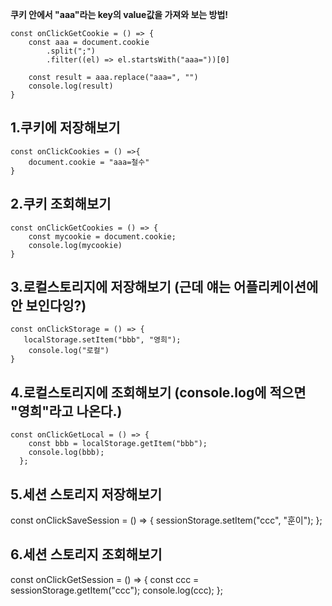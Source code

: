 **쿠키 안에서 "aaa"라는 key의 value값을 가져와 보는 방법!**

    const onClickGetCookie = () => {
        const aaa = document.cookie
            .split(";")
            .filter((el) => el.startsWith("aaa="))[0]

        const result = aaa.replace("aaa=", "")
        console.log(result)
    }

## 1.쿠키에 저장해보기
    const onClickCookies = () =>{
        document.cookie = "aaa=철수"
    }

## 2.쿠키 조회해보기
    const onClickGetCookies = () => {
        const mycookie = document.cookie;
        console.log(mycookie)
    }

## 3.로컬스토리지에 저장해보기 (근데 얘는 어플리케이션에 안 보인다잉?)
    const onClickStorage = () => {
       localStorage.setItem("bbb", "영희");
        console.log("로컬")
    }


## 4.로컬스토리지에 조회해보기 (console.log에 적으면 "영희"라고 나온다.)
    const onClickGetLocal = () => {
        const bbb = localStorage.getItem("bbb");
        console.log(bbb);
      };


## 5.세션 스토리지 저장해보기
const onClickSaveSession = () => {
  sessionStorage.setItem("ccc", "훈이");
};


## 6.세션 스토리지 조회해보기
const onClickGetSession = () => {
  const ccc = sessionStorage.getItem("ccc");
  console.log(ccc);
};
